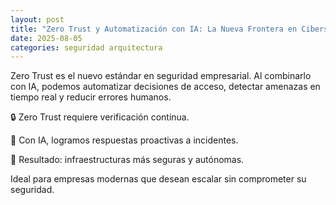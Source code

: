 ```yaml
---
layout: post
title: "Zero Trust y Automatización con IA: La Nueva Frontera en Ciberseguridad"
date: 2025-08-05
categories: seguridad arquitectura
---
```


Zero Trust es el nuevo estándar en seguridad empresarial. Al combinarlo con IA, podemos automatizar decisiones de acceso, detectar amenazas en tiempo real y reducir errores humanos.

🔒 Zero Trust requiere verificación continua.

🤖 Con IA, logramos respuestas proactivas a incidentes.

🚀 Resultado: infraestructuras más seguras y autónomas.

Ideal para empresas modernas que desean escalar sin comprometer su seguridad.
